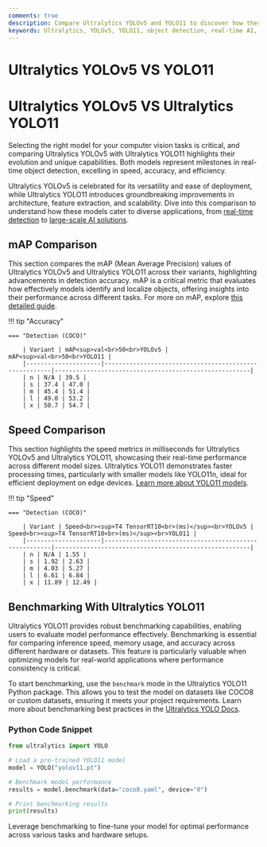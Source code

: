 ```yaml
---
comments: true
description: Compare Ultralytics YOLOv5 and YOLO11 to discover how these cutting-edge models excel in object detection, real-time AI, and computer vision. Explore advancements in accuracy, speed, and edge AI deployment for modern applications.
keywords: Ultralytics, YOLOv5, YOLO11, object detection, real-time AI, edge AI, computer vision, AI models comparison, YOLO series, Ultralytics models
---
```


# Ultralytics YOLOv5 VS YOLO11

# Ultralytics YOLOv5 VS Ultralytics YOLO11

Selecting the right model for your computer vision tasks is critical, and comparing Ultralytics YOLOv5 with Ultralytics YOLO11 highlights their evolution and unique capabilities. Both models represent milestones in real-time object detection, excelling in speed, accuracy, and efficiency.

Ultralytics YOLOv5 is celebrated for its versatility and ease of deployment, while Ultralytics YOLO11 introduces groundbreaking improvements in architecture, feature extraction, and scalability. Dive into this comparison to understand how these models cater to diverse applications, from [real-time detection](https://docs.ultralytics.com/guides/model-deployment-options/) to [large-scale AI solutions](https://www.ultralytics.com/blog/measuring-ai-performance-to-weigh-the-impact-of-your-innovations).

## mAP Comparison

This section compares the mAP (Mean Average Precision) values of Ultralytics YOLOv5 and Ultralytics YOLO11 across their variants, highlighting advancements in detection accuracy. mAP is a critical metric that evaluates how effectively models identify and localize objects, offering insights into their performance across different tasks. For more on mAP, explore [this detailed guide](https://www.ultralytics.com/glossary/mean-average-precision-map).

!!! tip "Accuracy"

    === "Detection (COCO)"

    	| Variant | mAP<sup>val<br>50<br>YOLOv5 | mAP<sup>val<br>50<br>YOLO11 |
    	|---------------------|-------------------------------------------------------|-------------------------------------------------------|
    	| n | N/A | 39.5 |
    	| s | 37.4 | 47.0 |
    	| m | 45.4 | 51.4 |
    	| l | 49.0 | 53.2 |
    	| x | 50.7 | 54.7 |

## Speed Comparison

This section highlights the speed metrics in milliseconds for Ultralytics YOLOv5 and Ultralytics YOLO11, showcasing their real-time performance across different model sizes. Ultralytics YOLO11 demonstrates faster processing times, particularly with smaller models like YOLO11n, ideal for efficient deployment on edge devices. [Learn more about YOLO11 models](https://docs.ultralytics.com/models/yolo11/).

!!! tip "Speed"

    === "Detection (COCO)"

    	| Variant | Speed<br><sup>T4 TensorRT10<br>(ms)</sup><br>YOLOv5 | Speed<br><sup>T4 TensorRT10<br>(ms)</sup><br>YOLO11 |
    	|---------------------|-------------------------------------------------------|-------------------------------------------------------|
    	| n | N/A | 1.55 |
    	| s | 1.92 | 2.63 |
    	| m | 4.03 | 5.27 |
    	| l | 6.61 | 6.84 |
    	| x | 11.89 | 12.49 |

## Benchmarking With Ultralytics YOLO11

Ultralytics YOLO11 provides robust benchmarking capabilities, enabling users to evaluate model performance effectively. Benchmarking is essential for comparing inference speed, memory usage, and accuracy across different hardware or datasets. This feature is particularly valuable when optimizing models for real-world applications where performance consistency is critical.

To start benchmarking, use the `benchmark` mode in the Ultralytics YOLO11 Python package. This allows you to test the model on datasets like COCO8 or custom datasets, ensuring it meets your project requirements. Learn more about benchmarking best practices in the [Ultralytics YOLO Docs](https://docs.ultralytics.com/guides/).

### Python Code Snippet

```python
from ultralytics import YOLO

# Load a pre-trained YOLO11 model
model = YOLO("yolov11.pt")

# Benchmark model performance
results = model.benchmark(data="coco8.yaml", device="0")

# Print benchmarking results
print(results)
```

Leverage benchmarking to fine-tune your model for optimal performance across various tasks and hardware setups.
